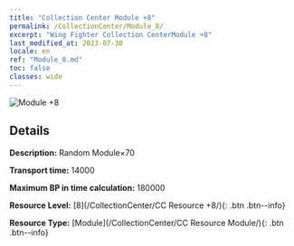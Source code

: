 ```yaml
---
title: "Collection Center Module +8"
permalink: /CollectionCenter/Module_8/
excerpt: "Wing Fighter Collection CenterModule +8"
last_modified_at: 2023-07-30
locale: en
ref: "Module_8.md"
toc: false
classes: wide
---
```



![Module +8](/images/cc/CC_Module_5.png)

## Details

  **Description:** Random Module×70

  **Transport time:** 14000

  **Maximum BP in time calculation:** 180000

  **Resource Level:** [8](/CollectionCenter/CC Resource +8/){: .btn .btn--info}

  **Resource Type:** [Module](/CollectionCenter/CC Resource Module/){: .btn .btn--info}

